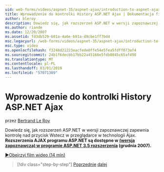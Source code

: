```yaml
---
uid: web-forms/videos/aspnet-35/aspnet-ajax/introduction-to-aspnet-ajax-history
title: Wprowadzenie do kontrolki History ASP.NET Ajax | Dokumentacja firmy Microsoft
author: bleroy
description: Dowiedz się, jak rozszerzeń ASP.NET w wersji zapoznawczej zapewnia kontrolę nad przycisk Wstecz w przeglądarce w technologii Ajax. Rozszerzenia AJAX programu ASP.NET są dostępne w ASP.NET 3.5 Extens...
ms.author: riande
ms.date: 12/20/2007
ms.assetid: fd3db529-601a-4a6e-b91a-d9cbe1ff7bd4
msc.legacyurl: /web-forms/videos/aspnet-35/aspnet-ajax/introduction-to-aspnet-ajax-history
msc.type: video
ms.openlocfilehash: f3248d21223eacfede0ffe54e5fea5fdff073af4
ms.sourcegitcommit: 24b1f6decbb17bb22a45166e5fdb0845c65af498
ms.translationtype: MT
ms.contentlocale: pl-PL
ms.lasthandoff: 03/01/2019
ms.locfileid: "57071309"
---
```

<a name="introduction-to-aspnet-ajax-history"></a>Wprowadzenie do kontrolki History ASP.NET Ajax
====================
przez [Bertrand Le Roy](https://github.com/bleroy)

Dowiedz się, jak rozszerzeń ASP.NET w wersji zapoznawczej zapewnia kontrolę nad przycisk Wstecz w przeglądarce w technologii Ajax. **Rozszerzenia AJAX programu ASP.NET są dostępne w [(wersja zapoznawcza) w programie ASP.NET 3.5 rozszerzenia](https://www.asp.net/downloads/35-sp1#find) (grudnia 2007).**

[&#9654;Obejrzyj film wideo (14 min)](https://channel9.msdn.com/Blogs/ASP-NET-Site-Videos/introduction-to-aspnet-ajax-history)

> [!div class="step-by-step"]
> [Poprzednie](adonet-data-services-with-aspnet-ajax-support.md)
> [dalej](using-script-combining-to-improve-ajax-performance.md)
